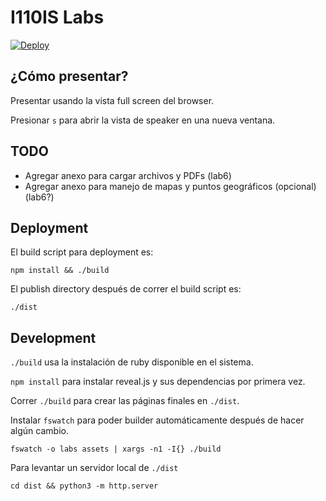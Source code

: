 # I110IS Labs

[![Deploy](https://github.com/I110IS/labs/actions/workflows/deploy.yml/badge.svg)](https://github.com/I110IS/labs/actions/workflows/deploy.yml)

## ¿Cómo presentar?

Presentar usando la vista full screen del browser.

Presionar `s` para abrir la vista de speaker en una nueva ventana.

## TODO

- Agregar anexo para cargar archivos y PDFs (lab6)
- Agregar anexo para manejo de mapas y puntos geográficos (opcional) (lab6?)

## Deployment

El build script para deployment es:

```
npm install && ./build
```

El publish directory después de correr el build script es:

```
./dist
```

## Development

`./build` usa la instalación de ruby disponible en el sistema.

`npm install` para instalar reveal.js y sus dependencias por primera vez.

Correr `./build` para crear las páginas finales en `./dist`.

Instalar `fswatch` para poder builder automáticamente después de hacer algún cambio.

```
fswatch -o labs assets | xargs -n1 -I{} ./build
```

Para levantar un servidor local de `./dist`

```
cd dist && python3 -m http.server
```
